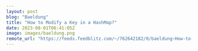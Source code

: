 ```yaml
---
layout: post
blog: "Baeldung"
title: "How to Modify a Key in a HashMap?"
date: 2023-08-01T06:41:05Z
image: images/baeldung.png
remote_url: "https://feeds.feedblitz.com/~/762642182/0/baeldung~How-to-Modify-a-Key-in-a-HashMap"
---
```

